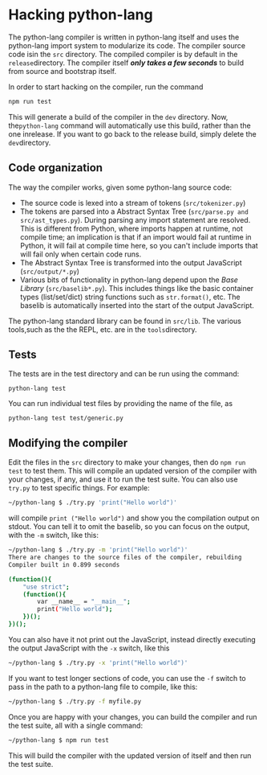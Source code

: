 # Hacking python-lang

The python-lang compiler is written in python-lang itself and uses the python-lang import system to modularize its code. The compiler source code isin the `src` directory. The compiled compiler is by default in the `release`directory. The compiler itself _**only takes a few seconds**_ to build from source and bootstrap itself.

In order to start hacking on the compiler, run the command

```sh
npm run test
```

This will generate a build of the compiler in the `dev` directory. Now, the`python-lang` command will automatically use this build, rather than the one inrelease. If you want to go back to the release build, simply delete the `dev`directory.

## Code organization

The way the compiler works, given some python-lang source code:

- The source code is lexed into a stream of tokens (`src/tokenizer.py`)
- The tokens are parsed into a Abstract Syntax Tree (`src/parse.py and src/ast_types.py`). During parsing any import statement are resolved. This is different from Python, where imports happen at runtime, not compile time; an implication is that if an import would fail at runtime in Python, it will fail at compile time here, so you can't include imports that will fail only when certain code runs.
- The Abstract Syntax Tree is transformed into the output JavaScript (`src/output/*.py`)
- Various bits of functionality in python-lang depend upon the _Base Library_
  (`src/baselib*.py`). This includes things like the basic container types
  (list/set/dict) string functions such as `str.format()`, etc. The baselib
  is automatically inserted into the start of the output JavaScript.

The python-lang standard library can be found in `src/lib`. The various tools,such as the the REPL, etc. are in the `tools`directory.

## Tests

The tests are in the test directory and can be run using the command:

```
python-lang test
```

You can run individual test files by providing the name of the file, as

```
python-lang test test/generic.py
```

## Modifying the compiler

Edit the files in the `src` directory to make your changes, then do `npm run test` to test them. This will compile an updated version of the compiler with your changes, if any, and use it to run the test suite. You can also use `try.py` to test specific things. For example:

```sh
~/python-lang $ ./try.py 'print("Hello world")'
```

will compile `print ("Hello world")` and show you the compilation output on
stdout. You can tell it to omit the baselib, so you can focus on the output,
with the `-m` switch, like this:

```sh
~/python-lang $ ./try.py -m 'print("Hello world")'
There are changes to the source files of the compiler, rebuilding
Compiler built in 0.899 seconds

(function(){
    "use strict";
    (function(){
        var __name__ = "__main__";
        print("Hello world");
    })();
})();
```

You can also have it not print out the JavaScript, instead directly executing the output
JavaScript with the `-x` switch, like this

```sh
~/python-lang $ ./try.py -x 'print("Hello world")'
```

If you want to test longer sections of code, you can use the `-f` switch to
pass in the path to a python-lang file to compile, like this:

```sh
~/python-lang $ ./try.py -f myfile.py
```

Once you are happy with your changes, you can build the compiler and run the
test suite, all with a single command:

```sh
~/python-lang $ npm run test
```

This will build the compiler with the updated version of itself and then run the test suite.
